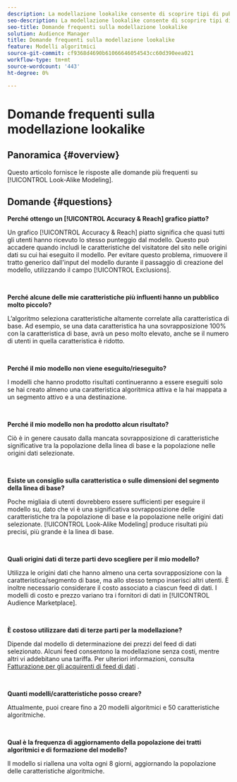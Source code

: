 ```yaml
---
description: La modellazione lookalike consente di scoprire tipi di pubblico nuovi e unici tramite l’analisi automatizzata dei dati. Questo articolo fornisce le risposte alle domande più frequenti.
seo-description: La modellazione lookalike consente di scoprire tipi di pubblico nuovi e unici tramite l’analisi automatizzata dei dati. Questo articolo fornisce le risposte alle domande più frequenti.
seo-title: Domande frequenti sulla modellazione lookalike
solution: Audience Manager
title: Domande frequenti sulla modellazione lookalike
feature: Modelli algoritmici
source-git-commit: cf9368d4690b61066646054543cc60d390eea021
workflow-type: tm+mt
source-wordcount: '443'
ht-degree: 0%

---
```


# Domande frequenti sulla modellazione lookalike

## Panoramica {#overview}

Questo articolo fornisce le risposte alle domande più frequenti su [!UICONTROL Look-Alike Modeling].

## Domande {#questions}

**Perché ottengo un  [!UICONTROL Accuracy & Reach] grafico piatto?**

Un grafico [!UICONTROL Accuracy & Reach] piatto significa che quasi tutti gli utenti hanno ricevuto lo stesso punteggio dal modello. Questo può accadere quando includi le caratteristiche del visitatore del sito nelle origini dati su cui hai eseguito il modello. Per evitare questo problema, rimuovere il tratto generico dall&#39;input del modello durante il passaggio di creazione del modello, utilizzando il campo [!UICONTROL Exclusions].

 

**Perché alcune delle mie caratteristiche più influenti hanno un pubblico molto piccolo?**

L’algoritmo seleziona caratteristiche altamente correlate alla caratteristica di base. Ad esempio, se una data caratteristica ha una sovrapposizione 100% con la caratteristica di base, avrà un peso molto elevato, anche se il numero di utenti in quella caratteristica è ridotto.

 

**Perché il mio modello non viene eseguito/rieseguito?**

I modelli che hanno prodotto risultati continueranno a essere eseguiti solo se hai creato almeno una caratteristica algoritmica attiva e la hai mappata a un segmento attivo e a una destinazione.

 

**Perché il mio modello non ha prodotto alcun risultato?**

Ciò è in genere causato dalla mancata sovrapposizione di caratteristiche significative tra la popolazione della linea di base e la popolazione nelle origini dati selezionate.

 

**Esiste un consiglio sulla caratteristica o sulle dimensioni del segmento della linea di base?**

Poche migliaia di utenti dovrebbero essere sufficienti per eseguire il modello su, dato che vi è una significativa sovrapposizione delle caratteristiche tra la popolazione di base e la popolazione nelle origini dati selezionate. [!UICONTROL Look-Alike Modeling] produce risultati più precisi, più grande è la linea di base.

 

**Quali origini dati di terze parti devo scegliere per il mio modello?**

Utilizza le origini dati che hanno almeno una certa sovrapposizione con la caratteristica/segmento di base, ma allo stesso tempo inserisci altri utenti. È inoltre necessario considerare il costo associato a ciascun feed di dati. I modelli di costo e prezzo variano tra i fornitori di dati in [!UICONTROL Audience Marketplace].

 

**È costoso utilizzare dati di terze parti per la modellazione?**

Dipende dal modello di determinazione dei prezzi del feed di dati selezionato. Alcuni feed consentono la modellazione senza costi, mentre altri vi addebitano una tariffa. Per ulteriori informazioni, consulta [Fatturazione per gli acquirenti di feed di dati](../features/audience-marketplace/marketplace-data-buyers/marketplace-buyer-billing.md) .

 

**Quanti modelli/caratteristiche posso creare?**

Attualmente, puoi creare fino a 20 modelli algoritmici e 50 caratteristiche algoritmiche.

 

**Qual è la frequenza di aggiornamento della popolazione dei tratti algoritmici e di formazione del modello?**

Il modello si riallena una volta ogni 8 giorni, aggiornando la popolazione delle caratteristiche algoritmiche.